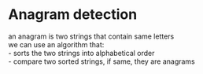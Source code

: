 # Anagram detection
an anagram is two strings that contain same letters<br>
we can use an algorithm that:<br>
            - sorts the two strings into alphabetical order<br>
            - compare two sorted strings, if same, they are anagrams
  
